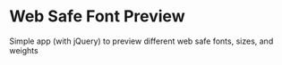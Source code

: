 # Web Safe Font Preview

Simple app (with jQuery) to preview different web safe fonts, sizes, and weights